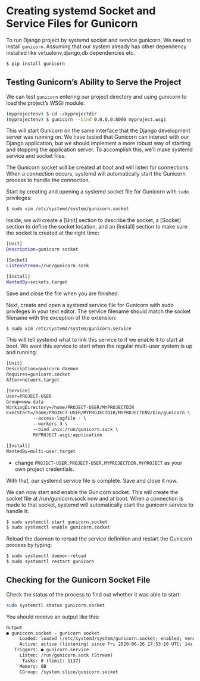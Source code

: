 # Creating systemd Socket and Service Files for Gunicorn

To run Django project by systemd socket and service gunicorn, We need to install ```gunicorn```. Assuming that our system already has other dependency installed like virtualenv,django,db dependencies etc.

```sh
$ pip install gunicorn
```

## Testing Gunicorn’s Ability to Serve the Project
We can test ```gunicorn``` entering our project directory and using gunicorn to load the project’s WSGI module:

```sh
(myprojectenv) $ cd ~/myprojectdir
(myprojectenv) $ gunicorn --bind 0.0.0.0:8000 myproject.wsgi
```

This will start Gunicorn on the same interface that the Django development server was running on.
We have tested that Gunicorn can interact with our Django application, but we should implement a more robust way of starting and stopping the application server. To accomplish this, we’ll make systemd service and socket files.

The Gunicorn socket will be created at boot and will listen for connections. When a connection occurs, systemd will automatically start the Gunicorn process to handle the connection.

Start by creating and opening a systemd socket file for Gunicorn with `sudo` privileges:

```sh
$ sudo vim /etc/systemd/system/gunicorn.socket
```

Inside, we will create a [Unit] section to describe the socket, a [Socket] section to define the socket location, and an [Install] section to make sure the socket is created at the right time:

```sh
[Unit]
Description=gunicorn socket

[Socket]
ListenStream=/run/gunicorn.sock

[Install]
WantedBy=sockets.target
```


Save and close the file when you are finished.

Next, create and open a systemd service file for Gunicorn with sudo privileges in your text editor. The service filename should match the socket filename with the exception of the extension:

```sh
$ sudo vim /etc/systemd/system/gunicorn.service
```

This will tell systemd what to link this service to if we enable it to start at boot. We want this service to start when the regular multi-user system is up and running:

```diff
[Unit]
Description=gunicorn daemon
Requires=gunicorn.socket
After=network.target

[Service]
User=PROJECT-USER
Group=www-data
WorkingDirectory=/home/PROJECT-USER/MYPROJECTDIR
ExecStart=/home/PROJECT-USER/MYPROJECTDIR/MYPROJECTENV/bin/gunicorn \
          --access-logfile - \
          --workers 3 \
          --bind unix:/run/gunicorn.sock \
          MYPROJECT.wsgi:application

[Install]
WantedBy=multi-user.target
```

+ change `PROJECT-USER,PROJECT-USER,MYPROJECTDIR,MYPROJECT` as your own project credentials.

With that, our systemd service file is complete. Save and close it now.

We can now start and enable the Gunicorn socket. This will create the socket file at /run/gunicorn.sock now and at boot. When a connection is made to that socket, systemd will automatically start the gunicorn.service to handle it:

```sh
$ sudo systemctl start gunicorn.socket
$ sudo systemctl enable gunicorn.socket
```

Reload the daemon to reread the service definition and restart the Gunicorn process by typing:

```sh
$ sudo systemctl daemon-reload
$ sudo systemctl restart gunicorn
```

## Checking for the Gunicorn Socket File

Check the status of the process to find out whether it was able to start:

```sh
sudo systemctl status gunicorn.socket
```

You should receive an output like this:

```diff
Output
● gunicorn.socket - gunicorn socket
     Loaded: loaded (/etc/systemd/system/gunicorn.socket; enabled; vendor prese>
     Active: active (listening) since Fri 2020-06-26 17:53:10 UTC; 14s ago
   Triggers: ● gunicorn.service
     Listen: /run/gunicorn.sock (Stream)
      Tasks: 0 (limit: 1137)
     Memory: 0B
     CGroup: /system.slice/gunicorn.socket
```